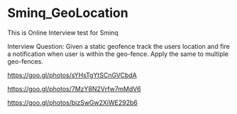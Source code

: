 # Sminq_GeoLocation
This is Online Interview test for Sminq

Interview Question:
Given a static geofence track the users location and fire a notification when user is within the geo-fence. Apply the same to multiple geo-fences.

https://goo.gl/photos/sYHsTgYtSCnGVCbdA

https://goo.gl/photos/7MzY8N2Vrfw7mMdV6

https://goo.gl/photos/bizSwGw2XiWE292b6
